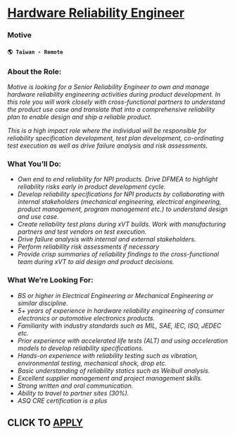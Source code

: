 # [Hardware Reliability Engineer](https://www.remotewlb.com/apply/hardware-reliability-engineer-115042)  
### Motive  
#### `🌎 Taiwan - Remote`  

### **About the Role:**

_Motive is looking for a Senior Reliability Engineer to own and manage hardware_ _reliability engineering activities during product development. In this role you will work_ _closely with cross-functional partners to understand the product use case and translate_ _that into a comprehensive reliability plan to enable design and ship a reliable product._

_This is a high impact role where the individual will be responsible for reliability_ _specification development, test plan development, co-ordinating test execution as well_ _as drive failure analysis and risk assessments._

### **What You’ll Do:**

  * _Own end to end reliability for NPI products. Drive DFMEA to highlight reliability risks_ _early in product development cycle._
  * _Develop reliability specifications for NPI products by collaborating with internal stakeholders (mechanical engineering, electrical engineering, product management, program management etc.) to understand design and use case._
  * _Create reliability test plans during xVT builds. Work with manufacturing partners and test vendors on test execution._
  * _Drive failure analysis with internal and external stakeholders._
  * _Perform reliability risk assessments if necessary_
  * _Provide crisp summaries of reliability findings to the cross-functional team during xVT to aid design and product decisions._

### **What We’re Looking For:**

  * _BS or higher in Electrical Engineering or Mechanical Engineering or similar discipline._
  * _5+ years of experience in hardware reliability engineering of consumer electronics or automotive electronics products._
  * _Familiarity with industry standards such as MIL, SAE, IEC, ISO, JEDEC etc._
  * _Prior experience with accelerated life tests (ALT) and using acceleration models to develop reliability specifications._
  * _Hands-on experience with reliability testing such as vibration, environmental testing, mechanical shock, drop etc._
  * _Basic understanding of reliability statics such as Weibull analysis._
  * _Excellent supplier management and project management skills._
  * _Strong written and oral communication._
  * _Ability to travel to partner sites (30%)._
  * _ASQ CRE certification is a plus_

  
## CLICK TO [APPLY](https://www.remotewlb.com/apply/hardware-reliability-engineer-115042)

